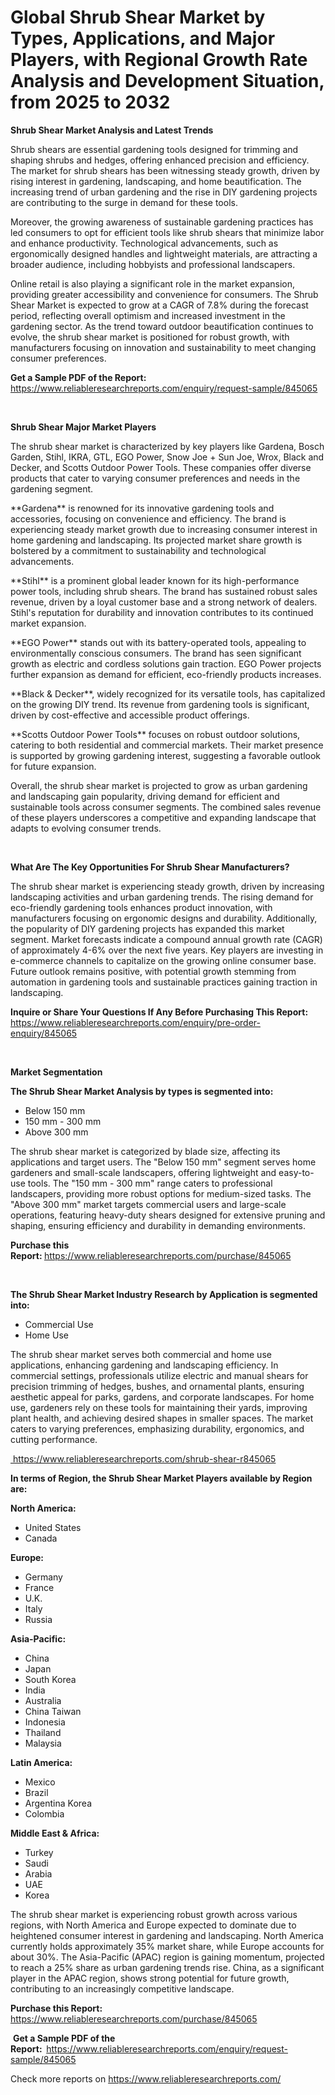 <p><h1>Global Shrub Shear Market by Types, Applications, and Major Players, with Regional Growth Rate Analysis and Development Situation, from 2025 to 2032</h1></p><p><strong>Shrub Shear Market Analysis and Latest Trends</strong></p>
<p><p>Shrub shears are essential gardening tools designed for trimming and shaping shrubs and hedges, offering enhanced precision and efficiency. The market for shrub shears has been witnessing steady growth, driven by rising interest in gardening, landscaping, and home beautification. The increasing trend of urban gardening and the rise in DIY gardening projects are contributing to the surge in demand for these tools. </p><p>Moreover, the growing awareness of sustainable gardening practices has led consumers to opt for efficient tools like shrub shears that minimize labor and enhance productivity. Technological advancements, such as ergonomically designed handles and lightweight materials, are attracting a broader audience, including hobbyists and professional landscapers. </p><p>Online retail is also playing a significant role in the market expansion, providing greater accessibility and convenience for consumers. The Shrub Shear Market is expected to grow at a CAGR of 7.8% during the forecast period, reflecting overall optimism and increased investment in the gardening sector. As the trend toward outdoor beautification continues to evolve, the shrub shear market is positioned for robust growth, with manufacturers focusing on innovation and sustainability to meet changing consumer preferences.</p></p>
<p><strong>Get a Sample PDF of the Report:&nbsp;</strong> <a href="https://www.reliableresearchreports.com/enquiry/request-sample/845065?utm_campaign=2181&utm_medium=2&utm_source=Github&utm_content=ia&utm_term=20022025&utm_id=shrub-shear">https://www.reliableresearchreports.com/enquiry/request-sample/845065</a></p>
<p>&nbsp;</p>
<p><strong>Shrub Shear Major Market Players</strong></p>
<p><p>The shrub shear market is characterized by key players like Gardena, Bosch Garden, Stihl, IKRA, GTL, EGO Power, Snow Joe + Sun Joe, Wrox, Black and Decker, and Scotts Outdoor Power Tools. These companies offer diverse products that cater to varying consumer preferences and needs in the gardening segment.</p><p>**Gardena** is renowned for its innovative gardening tools and accessories, focusing on convenience and efficiency. The brand is experiencing steady market growth due to increasing consumer interest in home gardening and landscaping. Its projected market share growth is bolstered by a commitment to sustainability and technological advancements.</p><p>**Stihl** is a prominent global leader known for its high-performance power tools, including shrub shears. The brand has sustained robust sales revenue, driven by a loyal customer base and a strong network of dealers. Stihl's reputation for durability and innovation contributes to its continued market expansion.</p><p>**EGO Power** stands out with its battery-operated tools, appealing to environmentally conscious consumers. The brand has seen significant growth as electric and cordless solutions gain traction. EGO Power projects further expansion as demand for efficient, eco-friendly products increases.</p><p>**Black & Decker**, widely recognized for its versatile tools, has capitalized on the growing DIY trend. Its revenue from gardening tools is significant, driven by cost-effective and accessible product offerings.</p><p>**Scotts Outdoor Power Tools** focuses on robust outdoor solutions, catering to both residential and commercial markets. Their market presence is supported by growing gardening interest, suggesting a favorable outlook for future expansion.</p><p>Overall, the shrub shear market is projected to grow as urban gardening and landscaping gain popularity, driving demand for efficient and sustainable tools across consumer segments. The combined sales revenue of these players underscores a competitive and expanding landscape that adapts to evolving consumer trends.</p></p>
<p>&nbsp;</p>
<p><strong>What Are The Key Opportunities For Shrub Shear Manufacturers?</strong></p>
<p><p>The shrub shear market is experiencing steady growth, driven by increasing landscaping activities and urban gardening trends. The rising demand for eco-friendly gardening tools enhances product innovation, with manufacturers focusing on ergonomic designs and durability. Additionally, the popularity of DIY gardening projects has expanded this market segment. Market forecasts indicate a compound annual growth rate (CAGR) of approximately 4-6% over the next five years. Key players are investing in e-commerce channels to capitalize on the growing online consumer base. Future outlook remains positive, with potential growth stemming from automation in gardening tools and sustainable practices gaining traction in landscaping.</p></p>
<p><strong>Inquire or Share Your Questions If Any Before Purchasing This Report:</strong> <a href="https://www.reliableresearchreports.com/enquiry/pre-order-enquiry/845065?utm_campaign=2181&utm_medium=2&utm_source=Github&utm_content=ia&utm_term=20022025&utm_id=shrub-shear">https://www.reliableresearchreports.com/enquiry/pre-order-enquiry/845065</a></p>
<p>&nbsp;</p>
<p><strong>Market Segmentation</strong></p>
<p><strong>The Shrub Shear Market Analysis by types is segmented into:</strong></p>
<p><ul><li>Below 150 mm</li><li>150 mm - 300 mm</li><li>Above 300 mm</li></ul></p>
<p><p>The shrub shear market is categorized by blade size, affecting its applications and target users. The "Below 150 mm" segment serves home gardeners and small-scale landscapers, offering lightweight and easy-to-use tools. The "150 mm - 300 mm" range caters to professional landscapers, providing more robust options for medium-sized tasks. The "Above 300 mm" market targets commercial users and large-scale operations, featuring heavy-duty shears designed for extensive pruning and shaping, ensuring efficiency and durability in demanding environments.</p></p>
<p><strong>Purchase this Report:&nbsp;</strong><a href="https://www.reliableresearchreports.com/purchase/845065?utm_campaign=2181&utm_medium=2&utm_source=Github&utm_content=ia&utm_term=20022025&utm_id=shrub-shear">https://www.reliableresearchreports.com/purchase/845065</a></p>
<p>&nbsp;</p>
<p><strong>The Shrub Shear Market Industry Research by Application is segmented into:</strong></p>
<p><ul><li>Commercial Use</li><li>Home Use</li></ul></p>
<p><p>The shrub shear market serves both commercial and home use applications, enhancing gardening and landscaping efficiency. In commercial settings, professionals utilize electric and manual shears for precision trimming of hedges, bushes, and ornamental plants, ensuring aesthetic appeal for parks, gardens, and corporate landscapes. For home use, gardeners rely on these tools for maintaining their yards, improving plant health, and achieving desired shapes in smaller spaces. The market caters to varying preferences, emphasizing durability, ergonomics, and cutting performance.</p></p>
<p><a href="https://www.reliableresearchreports.com/shrub-shear-r845065?utm_campaign=2181&utm_medium=2&utm_source=Github&utm_content=ia&utm_term=20022025&utm_id=shrub-shear">&nbsp;https://www.reliableresearchreports.com/shrub-shear-r845065</a></p>
<p><strong>In terms of Region, the Shrub Shear Market Players available by Region are:</strong></p>
<p>
    <p> <strong> North America: </strong>
        <ul>
            <li>United States</li>
            <li>Canada</li>
        </ul>
        </p> 
    <p> <strong> Europe: </strong>
        <ul>
            <li>Germany</li>
            <li>France</li>
            <li>U.K.</li>
            <li>Italy</li>
            <li>Russia</li>
        </ul>
        </p> 
    <p> <strong> Asia-Pacific: </strong>
        <ul>
            <li>China</li>
            <li>Japan</li>
            <li>South Korea</li>
            <li>India</li>
            <li>Australia</li>
            <li>China Taiwan</li>
            <li>Indonesia</li>
            <li>Thailand</li>
            <li>Malaysia</li>
        </ul>
        </p> 
    <p> <strong> Latin America: </strong>
        <ul>
            <li>Mexico</li>
            <li>Brazil</li>
            <li>Argentina Korea</li>
            <li>Colombia</li>
        </ul>
        </p> 
    <p> <strong> Middle East & Africa: </strong>
        <ul>
            <li>Turkey</li>
            <li>Saudi</li>
            <li>Arabia</li>
            <li>UAE</li>
            <li>Korea</li>
        </ul>
    </p>
    </p>
<p><p>The shrub shear market is experiencing robust growth across various regions, with North America and Europe expected to dominate due to heightened consumer interest in gardening and landscaping. North America currently holds approximately 35% market share, while Europe accounts for about 30%. The Asia-Pacific (APAC) region is gaining momentum, projected to reach a 25% share as urban gardening trends rise. China, as a significant player in the APAC region, shows strong potential for future growth, contributing to an increasingly competitive landscape.</p></p>
<p><strong>Purchase this Report: </strong><a href="https://www.reliableresearchreports.com/purchase/845065?utm_campaign=2181&utm_medium=2&utm_source=Github&utm_content=ia&utm_term=20022025&utm_id=shrub-shear">https://www.reliableresearchreports.com/purchase/845065</a></p>
<p>&nbsp;<strong>Get a Sample PDF of the Report:&nbsp;&nbsp;</strong><a href="https://www.reliableresearchreports.com/enquiry/request-sample/845065?utm_campaign=2181&utm_medium=2&utm_source=Github&utm_content=ia&utm_term=20022025&utm_id=shrub-shear">https://www.reliableresearchreports.com/enquiry/request-sample/845065</a></p>
<p><strong></strong></p>
<p>Check more reports on <a href="https://www.reliableresearchreports.com/?utm_campaign=2181&utm_medium=2&utm_source=Github&utm_content=ia&utm_term=20022025&utm_id=shrub-shear">https://www.reliableresearchreports.com/</a></p>